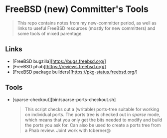 # FreeBSD (new) Committer's Tools

> This repo contains notes from my new-committer period, as well as links 
> to useful FreeBSD resources (mostly for new committers) and some tools 
> of mixed parentage.

## Links

* [FreeBSD bugzilla][https://bugs.freebsd.org/]
* [FreeBSD phab][https://reviews.freebsd.org/]
* [FreeBSD package builders][https://pkg-status.freebsd.org/]

## Tools

* [sparse-checkout][bin/sparse-ports-checkout.sh]
  > This script checks out a (writable) ports-tree suitable for working
  > on individual ports. The ports tree is checked out in *sparse*
  > mode, which means that you only get the bits needed to modify
  > and build the ports you ask for. Can also be used to create
  > a ports tree from a Phab review. Joint work with tcberner@

